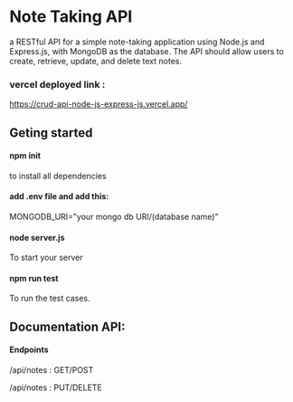 # Note Taking API
a RESTful API for a simple note-taking application using Node.js and Express.js, with MongoDB as the database. The API should allow users to create, retrieve, update, and delete text notes.
### vercel deployed link :
https://crud-api-node-js-express-js.vercel.app/

## Geting started 
#### npm init
to install all dependencies

#### add .env file and add this:
MONGODB_URI="your mongo db URI/(database name)"

#### node server.js 
To start your server

#### npm run test
To run the test cases.

## Documentation API:
#### Endpoints
/api/notes : GET/POST

/api/notes : PUT/DELETE
